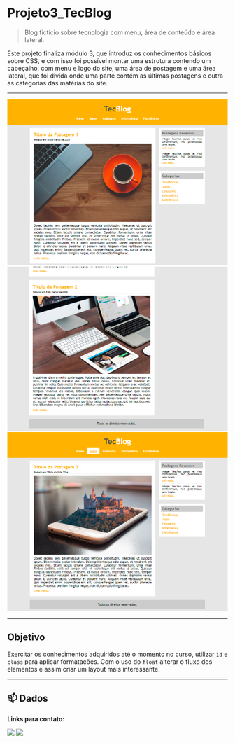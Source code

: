 # Projeto3_TecBlog
>Blog fictício sobre tecnologia com menu, área de conteúdo e área lateral.

Este projeto finaliza módulo 3, que introduz os conhecimentos básicos sobre CSS, e com isso foi possível montar uma estrutura contendo um cabeçalho, com menu e logo do site, uma área de postagem e uma área lateral, que foi divida onde uma parte contém as últimas postagens e outra as categorias das matérias do site.

<hr>

![Index](imagens/TecBlog1.png)
![Index2](imagens/TecBlog2.png)
![Jogos](imagens/TecBlog3.png)

<hr>

## Objetivo

Exercitar os conhecimentos adquiridos até o momento no curso, utilizar `id` e `class` para aplicar formatações. Com o uso do `float` alterar o fluxo dos elementos e assim criar um layout mais interessante.

<hr>

## :mailbox: Dados
**Links para contato:**

<p>
   <a href="https://www.linkedin.com/in/danigvg/" alt="Linkedin">
     <img src="https://img.shields.io/badge/-Linkedin-0e76a8?style=flat-square&logo=Linkedin&logoColor=white&link=https://www.linkedin.com/in/danigvg/" /></a>
   <a href="danigvg@gmail.com" alt="Gmail">
     <img src="https://img.shields.io/badge/-Gmail-FF0000?style=flat-square&labelColor=FF0000&logo=gmail&logoColor=white&link=danigvg@gmail.com"/></a>   
</p>
